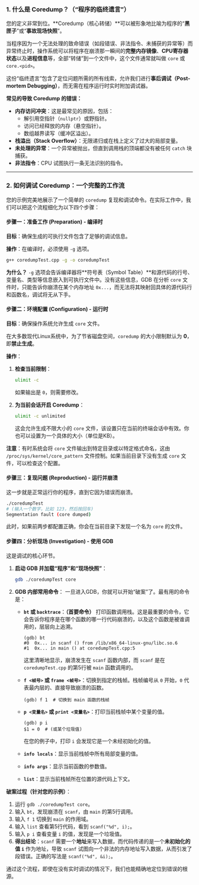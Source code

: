 
### 1\. 什么是 Coredump？（“程序的临终遗言”）

您的定义非常到位。\*\*Coredump（核心转储）\*\*可以被形象地比喻为程序的“**黑匣子**”或“**事故现场快照**”。

当程序因为一个无法处理的致命错误（如段错误、非法指令、未捕获的异常等）而异常终止时，操作系统可以将程序在崩溃那一瞬间的**完整内存镜像**、**CPU寄存器状态**以及**进程信息**等，全部“转储”到一个文件中，这个文件通常就叫做 `core` 或 `core.<pid>`。

这份“临终遗言”包含了定位问题所需的所有线索，允许我们进行**事后调试（Post-mortem Debugging）**，而无需在程序运行时实时附加调试器。

**常见的导致 Coredump 的错误：**

  * **内存访问冲突**：这是最常见的原因，包括：
      * 解引用空指针（`nullptr`）或野指针。
      * 访问已经释放的内存（悬空指针）。
      * 数组越界读写（缓冲区溢出）。
  * **栈溢出（Stack Overflow）**：无限递归或在栈上定义了过大的局部变量。
  * **未处理的异常**：一个异常被抛出，但直到调用栈的顶端都没有被任何 `catch` 块捕获。
  * **非法指令**：CPU 试图执行一条无法识别的指令。

-----

### 2\. 如何调试 Coredump：一个完整的工作流

您的示例完美地展示了一个简单的 `coredump` 复现和调试命令。在实际工作中，我们可以把这个流程细化为以下四个步骤：

#### 步骤一：准备工作 (Preparation) - 编译时

**目标**：确保生成的可执行文件包含了足够的调试信息。

**操作**：在编译时，必须使用 `-g` 选项。

```bash
g++ coredumpTest.cpp -g -o coredumpTest
```

**为什么？** `-g` 选项会告诉编译器将\*\*符号表（Symbol Table）\*\*和源代码的行号、变量名、类型等信息嵌入到可执行文件中。没有这些信息，GDB 在分析 `core` 文件时，只能告诉你崩溃在某个内存地址 `0x...`，而无法将其映射回具体的源代码行和函数名，调试将无从下手。

#### 步骤二：环境配置 (Configuration) - 运行时

**目标**：确保操作系统允许生成 `core` 文件。

在大多数现代Linux系统中，为了节省磁盘空间，`coredump` 的大小限制默认为 **0**，即**禁止生成**。

**操作**：

1.  **检查当前限制**：

    ```bash
    ulimit -c
    ```

    如果输出是 `0`，则需要修改。

2.  **为当前会话开启 Coredump**：

    ```bash
    ulimit -c unlimited
    ```

    这会允许生成不限大小的 `core` 文件，该设置只在当前的终端会话中有效。你也可以设置为一个具体的大小（单位是KB）。

**注意**：有时系统会将 `core` 文件输出到特定目录或以特定格式命名，这由 `/proc/sys/kernel/core_pattern` 文件控制。如果当前目录下没有生成 `core` 文件，可以检查这个配置。

#### 步骤三：复现问题 (Reproduction) - 运行并崩溃

这一步就是正常运行你的程序，直到它因为错误而崩溃。

```bash
./coredumpTest
# (输入一个数字，比如 123，然后按回车)
Segmentation fault (core dumped)
```

此时，如果前两步都配置正确，你会在当前目录下发现一个名为 `core` 的文件。

#### 步骤四：分析现场 (Investigation) - 使用 GDB

这是调试的核心环节。

1.  **启动 GDB 并加载“程序”和“现场快照”**：

    ```bash
    gdb ./coredumpTest core
    ```

2.  **GDB 内部常用命令**：
    一旦进入GDB，你就可以开始“破案”了。最有用的命令是：

      * **`bt` 或 `backtrace`**：**（首要命令）** 打印函数调用栈。这是最重要的命令，它会告诉你程序是在哪个函数的哪一行代码崩溃的，以及这个函数是被谁调用的，层层向上追溯。

        ```gdb
        (gdb) bt
        #0  0x... in scanf () from /lib/x86_64-linux-gnu/libc.so.6
        #1  0x... in main () at coredumpTest.cpp:5
        ```

        这里清晰地显示，崩溃发生在 `scanf` 函数内部，而 `scanf` 是在 `coredumpTest.cpp` 的第5行被 `main` 函数调用的。

      * **`f <帧号>` 或 `frame <帧号>`**：切换到指定的栈帧。栈帧编号从 `0` 开始，`0` 代表最内层的、直接导致崩溃的函数。

        ```gdb
        (gdb) f 1  # 切换到 main 函数的栈帧
        ```

      * **`p <变量名>` 或 `print <变量名>`**：打印当前栈帧中某个变量的值。

        ```gdb
        (gdb) p i
        $1 = 0  # (或某个垃圾值)
        ```

        在您的例子中，打印 `i` 会发现它是一个未经初始化的值。

      * **`info locals`**：显示当前栈帧中所有局部变量的值。

      * **`info args`**：显示当前函数的参数值。

      * **`list`**：显示当前栈帧所在位置的源代码上下文。

**破案过程（针对您的示例）**：

1.  运行 `gdb ./coredumpTest core`。
2.  输入 `bt`，发现崩溃在 `scanf`，由 `main` 的第5行调用。
3.  输入 `f 1` 切换到 `main` 的作用域。
4.  输入 `list` 查看第5行代码，看到 `scanf("%d", i);`。
5.  输入 `p i` 查看变量 `i` 的值，发现是一个垃圾值。
6.  **得出结论**：`scanf` 需要一个**地址**来写入数据，而代码传递的是一个**未初始化的值 `i`** 作为地址，导致 `scanf` 试图向一个非法的内存地址写入数据，从而引发了段错误。正确的写法是 `scanf("%d", &i);`。

通过这个流程，即使在没有实时调试的情况下，我们也能精确地定位到错误的根源。